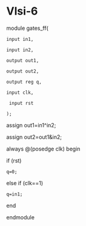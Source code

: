 # Vlsi-6
module gates_ff(

    input in1,

    input in2,

    output out1,

    output out2,

    output reg q,

    input clk,

	 input rst

    );



assign out1=in1^in2;

assign out2=out1&in2;



always @(posedge clk) begin

if (rst) 

	q=0;

else if (clk==1)

	q=in1;

end



endmodule


